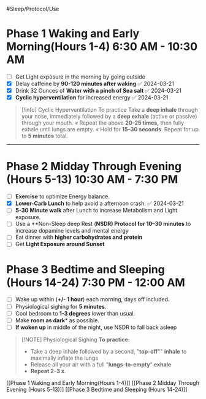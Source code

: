 #Sleep/Protocol/Use 
# Phase 1 Waking and Early Morning(Hours 1-4)             6:30 AM - 10:30 AM
- [ ] Get Light exposure in the morning by going outside
- [x] Delay caffeine by **90-120 minutes after waking** ✅ 2024-03-21
- [x] Drink 32 Ounces of **Water with a pinch of Sea salt** ✅ 2024-03-21
- [x] **Cyclic hyperventilation** for increased energy ✅ 2024-03-21

> [!info] Cyclic Hyperventilation
>To practice
> Take a **deep inhale** through your nose, immediately followed by a **deep exhale** (active or passive) through your mouth.
> « Repeat the above **20-25 times,** then fully exhale until lungs are empty.
>  « Hold for **15–30 seconds**.
>  Repeat for up to **5 minutes** total.
****
# Phase 2 Midday Through Evening (Hours 5-13)          10:30 AM - 7:30 PM
- [ ] **Exercise** to optimize Energy balance.
- [x] **Lower-Carb Lunch** to help avoid a afternoon crash. ✅ 2024-03-21
- [ ] **5-30 Minute walk** after Lunch to increase Metabolism and Light exposure.
- [ ] Use a **Non-Sleep deep Rest (**NSDR) Protocol for 10–30 minutes** to increase dopamine  levels and mental energy
- [ ] Eat dinner with **higher carbohydrates and protein**
- [ ] Get **Light Exposure around Sunset**
# Phase 3 Bedtime and Sleeping (Hours 14-24)         7:30 PM - 12:00 AM
- [ ] Wake up within (**+/- 1 hour**) each morning, days off included.
- [ ] Physiological sighing for **5 minutes**.
- [ ] Cool bedroom to **1-3 degrees** lower than usual.
- [ ] Make **room as dark*** as possible.
- [ ] **If woken up** in middle of the night, use NSDR to fall back asleep
      
> [!NOTE] Physiological Sighing
>**To practice:**
>- Take a deep inhale followed by a second, "**top-off**"" **inhale** to maximally inflate the lungs
>- Release all your air with a full "**lungs-to-empty**” **exhale** 
>- **Repeat 2–3 x**.

[[Phase 1 Waking and Early Morning(Hours 1-4)]]
[[Phase 2  Midday Through Evening (Hours 5-13)]]
[[Phase 3 Bedtime and Sleeping (Hours 14-24)]]






